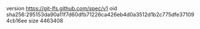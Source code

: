 version https://git-lfs.github.com/spec/v1
oid sha256:295153da90a11f7d60dfb71226ca426eb4d0a3512d1b2c775dfe371094cb16ee
size 4463408
